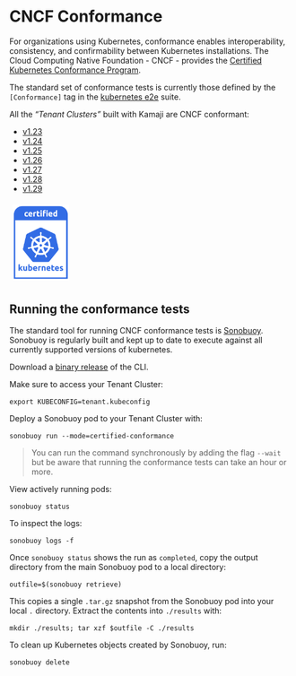 # CNCF Conformance
For organizations using Kubernetes, conformance enables interoperability, consistency, and confirmability between Kubernetes installations. The Cloud Computing Native Foundation - CNCF - provides the [Certified Kubernetes Conformance Program](https://www.cncf.io/certification/software-conformance/).

The standard set of conformance tests is currently those defined by the `[Conformance]` tag in the
[kubernetes e2e](https://github.com/kubernetes/kubernetes/tree/master/test/e2e) suite.

All the _“Tenant Clusters”_ built with Kamaji are CNCF conformant:

- [v1.23](https://github.com/cncf/k8s-conformance/pull/2194)
- [v1.24](https://github.com/cncf/k8s-conformance/pull/2193)
- [v1.25](https://github.com/cncf/k8s-conformance/pull/2188)
- [v1.26](https://github.com/cncf/k8s-conformance/pull/2787)
- [v1.27](https://github.com/cncf/k8s-conformance/pull/2786)
- [v1.28](https://github.com/cncf/k8s-conformance/pull/2785)
- [v1.29](https://github.com/cncf/k8s-conformance/pull/3273)

<p align="left" style="padding: 6px 6px">
  <img src="https://raw.githubusercontent.com/cncf/artwork/master/projects/kubernetes/certified-kubernetes/versionless/color/certified-kubernetes-color.png" width="100" />
</p>

## Running the conformance tests

The standard tool for running CNCF conformance tests is [Sonobuoy](https://github.com/vmware-tanzu/sonobuoy). Sonobuoy is
regularly built and kept up to date to execute against all currently supported versions of kubernetes.

Download a [binary release](https://github.com/vmware-tanzu/sonobuoy/releases) of the CLI.

Make sure to access your Tenant Cluster:

```
export KUBECONFIG=tenant.kubeconfig
```

Deploy a Sonobuoy pod to your Tenant Cluster with:

```
sonobuoy run --mode=certified-conformance
```

> You can run the command synchronously by adding the flag `--wait` but be aware that running the conformance tests can take an hour or more.

View actively running pods:

```
sonobuoy status
```

To inspect the logs:

```
sonobuoy logs -f
```

Once `sonobuoy status` shows the run as `completed`, copy the output directory from the main Sonobuoy pod to a local directory:

```
outfile=$(sonobuoy retrieve)
```

This copies a single `.tar.gz` snapshot from the Sonobuoy pod into your local
`.` directory. Extract the contents into `./results` with:

```
mkdir ./results; tar xzf $outfile -C ./results
```

To clean up Kubernetes objects created by Sonobuoy, run:

```
sonobuoy delete
```



